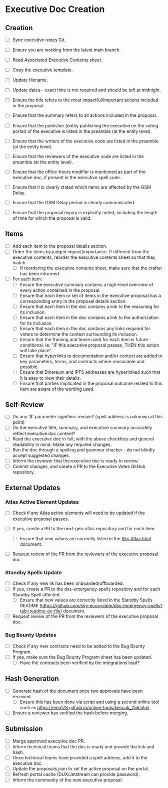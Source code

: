 
# Executive Doc Creation

## Creation

- [ ] Sync executive-votes Git.
- [ ] Ensure you are working from the latest main branch.
- [ ] Read Associated [Executive Contents sheet](https://docs.google.com/spreadsheets/d/1w_z5WpqxzwreCcaveB2Ye1PP5B8QAHDglzyxKHG3CHw/edit?pli=1#gid=1593813984).
- [ ] Copy the executive template.
- [ ] Update filename.
- [ ] Update dates - exact time is not required and should be left at midnight.

- [ ] Ensure the title refers to the most impactful/important actions included in the proposal.
- [ ] Ensure that the summary refers to all actions included in the proposal.

- [ ] Ensure that the publisher (entity publishing the executive on the voting portal) of the executive is listed in the preamble (at the entity level).
- [ ] Ensure that the writers of the executive code are listed in the preamble (at the entity level).
- [ ] Ensure that the reviewers of the executive code are listed in the preamble (at the entity level).

- [ ] Ensure that the office-hours modifier is mentioned as part of the executive doc, if present in the executive spell code.
- [ ] Ensure that it is clearly stated which items are affected by the GSM Delay.
- [ ] Ensure that the GSM Delay period is clearly communicated.
- [ ] Ensure that the proposal expiry is explicitly noted, including the length of time for which the proposal is valid.

## Items

- [ ] Add each item to the proposal details section.
- [ ] Order the items by judged impact/importance. If different from the executive contents, reorder the executive contents sheet so that they match.
	- [ ] If reordering the executive contents sheet, make sure that the crafter has been informed.

- [ ] For each item:
	- [ ] Ensure the executive summary contains a high-level overview of every action contained in the proposal.
	- [ ] Ensure that each item or set of items in the executive proposal has a corresponding entry in the proposal details section.
	- [ ] Ensure that each item in the doc contains a link to the reasoning for its inclusion.
	- [ ] Ensure that each item in the doc contains a link to the authorization for its inclusion.
	- [ ] Ensure that each item in the doc contains any links required for voters to determine the context surrounding its inclusion.
	- [ ] Ensure that the framing and tense used for each item is future-conditional. Ie: "IF this executive proposal passes, THEN this action will take place".
	- [ ] Ensure that hyperlinks to documentation and/or context are added to key parameters, terms, and contracts where reasonable and possible.
	- [ ] Ensure that Ethereum and IPFS addresses are hyperlinked such that it is easy to view their details.
	- [ ] Ensure that parties implicated in the proposal outcome related to this item are aware of the wording used.

## Self-Review

- [ ] Do any '$' parameter signifiers remain? (spell address is unknown at this point)
- [ ] Do the executive title, summary, and executive summary accurately reflect executive doc content?
- [ ] Read the executive doc in full, with the above checklists and general readability in mind. Make any required changes.
- [ ] Run the doc through a spelling and grammar checker - do not blindly accept suggested changes.
- [ ] Inform the reviewer that the executive doc is ready to review.
- [ ] Commit changes, and create a PR to the Executive Votes GitHub repository.

## External Updates

### Atlas Active Element Updates

- [ ] Check if any Atlas active elements will need to be updated if the executive proposal passes.

- [ ] If yes, create a PR to the next-gen-atlas repository and for each item:
	- [ ] Ensure that new values are correctly listed in the [Sky Atlas.html](https://github.com/sky-ecosystem/next-gen-atlas/blob/main/Sky%20Atlas/Sky%20Atlas.html) document.
- [ ] Request review of the PR from the reviewers of the executive proposal doc.

### Standby Spells Update

- [ ] Check if any new ilk has been onboarded/offboarded.
- [ ] If yes, create a PR to the dss-emergency-spells repository and for each Standby Spell affected.
	- [ ] Ensure that new values are correctly listed in the Standby Spells README (https://github.com/sky-ecosystem/dss-emergency-spells?tab=readme-ov-file) document.
 - [ ] Request review of the PR from the reviewers of the executive proposal doc.

 ### Bug Bounty Updates

 - [ ] Check if any new contracts need to be added to the Bug Bounty Program.
 - [ ] If yes, make sure the Bug Bounty Program sheet has been updated.
 	- [ ] Have the contracts been verified by the integrations lead?

## Hash Generation

- [ ] Generate hash of the document once two approvals have been received.
	- [ ] Ensure this has been done via script and using a second online tool such as https://emn178.github.io/online-tools/keccak_256.html.
- [ ] Ensure a reviewer has verified the hash before merging.

## Submission

- [ ] Merge approved executive doc PR.
- [ ] Inform technical teams that the doc is ready and provide the link and hash.
- [ ] Once technical teams have provided a spell address, add it to the executive doc.
- [ ] Update the proposals.json to set the active proposal on the portal.
- [ ] Refresh portal cache (DUX/Jetstream can provide password).
- [ ] Inform the community of the new executive proposal.
